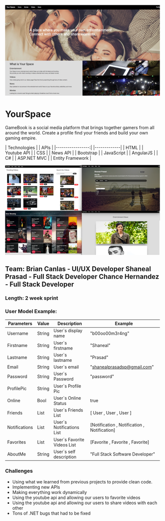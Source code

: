 <img src="./READMEPic/home.png">

<h1>YourSpace</h1>

GameBook is a social media platform that brings together gamers from all around the world. Create a profile find your friends and build your own gaming empire. 

|  Technologies    |    | APIs        |
|-----------------:|    |-------------|
| HTML             |    | Youtube API |
| CSS              |    | News API    |
| Bootstrap        |
| JavaScript       |
| AngularJS        |
| C#               |
| ASP.NET MVC      |
| Entity Framework |


<img src="./READMEPic/multi.png">

<h2>
Team:
Brian Canlas - UI/UX Developer 
Shaneal Prasad - Full Stack Developer
Chance Hernandez - Full Stack Developer
</h2>

<h3>Length: 2 week sprint</h3>

<h3>User Model Example:</h3>

| Parameters    | Value              | Description                 | Example                                      |
|---------------|--------------------|-----------------------------|----------------------------------------------|
| Username      | String             | User`s display name         | "b00oo00m3r4ng"                              |
| Firstname     | String             | User`s firstname            | "Shaneal"                                    |
| Lastname      | String             | User`s lastname             | "Prasad"                                     |
| Email         | String             | User`s email                | "shanealprasadsp@gmail.com"                  |
| Password      | String             | User`s Password             | "password"                                   |
| ProfilePic    | String             | User`s Profile Pic          | <img src="">                                 |
| Online        | Bool               | User`s Online Status        | true                                         |
| Friends       | List<User>         | User`s Friends List         | [ User , User , User ]                       |
| Notifications | List<Notification> | User`s Notifications List   | [Notification , Notification , Notification] |
| Favorites     | List<Favorite>     | User`s Favorite Videos List | [Favorite , Favorite , Favorite]             |
| AboutMe       | String             | User`s self description     | "Full Stack Software Developer"              |


<h3>Challenges</h3>
    <ul>
        <li>Using what we learned from previous projects to provide clean code.</li>
        <li>Implementing new APIs</li>
        <li>Making everything work dynamically</li>
        <li>Using the youtube api and allowing our users to favorite videos</li>
        <li>Using the youtube api and allowing our users to share videos with each other</li>
        <li>Tons of .NET bugs that had to be fixed</li>
    </ul>